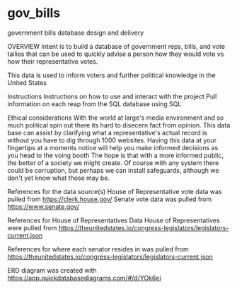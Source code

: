# gov_bills
government bills database design and delivery

OVERVIEW
Intent is to build a database of government reps, bills, and vote tallies that can be used to quickly advise a person how they would vote vs how their representative votes. 

This data is used to inform voters and further political knowledge in the United States


Instructions
Instructions on how to use and interact with the project
Pull information on each reap from the SQL database using SQL

Ethical considerations 
With the world at large's media environment and so much political spin out there its hard to disecern fact from opinion.
This data base can assist by clarifying what a representative's actual record is without you have to dig through 1000 websites.
Having this data at your fingertips at a moments notice will help you make informed decisions as you head to the voing booth
The hope is that with a more informed public, the better of a society we might create.
Of course with any system there could be corruption, but perhaps we can install safeguards, although we don't yet know what those may be.

References for the data source(s)
House of Representative vote data was pulled from https://clerk.house.gov/
Senate vote data was pulled from https://www.senate.gov/

References for House of Representatives Data
House of Representatives were pulled from https://theunitedstates.io/congress-legislators/legislators-current.json

References for where each senator resides in was pulled from https://theunitedstates.io/congress-legislators/legislators-current.json

ERD diagram was created with https://app.quickdatabasediagrams.com/#/d/YOk6ei
